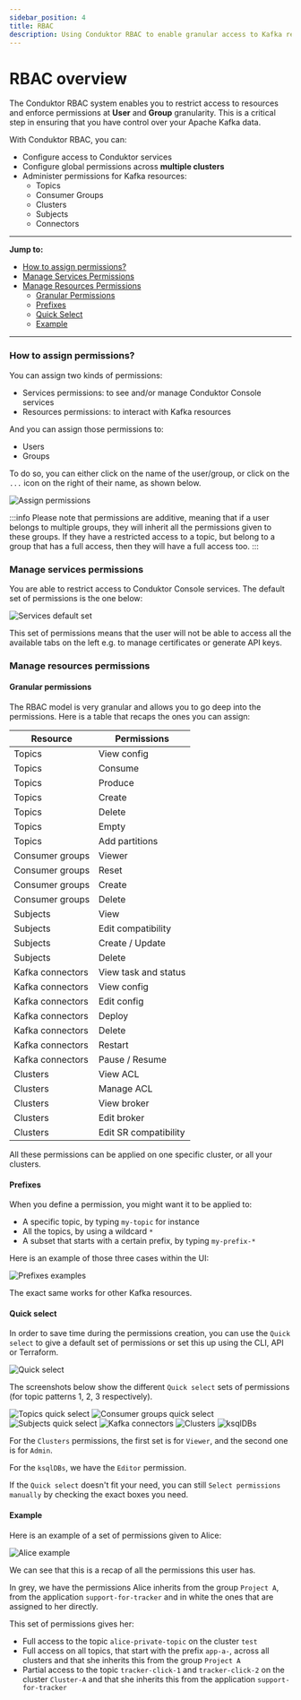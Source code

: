 ```yaml
---
sidebar_position: 4
title: RBAC 
description: Using Conduktor RBAC to enable granular access to Kafka resources
---
```


# RBAC overview

The Conduktor RBAC system enables you to restrict access to resources and enforce permissions at **User** and **Group** granularity. This is a critical step in ensuring that you have control over your Apache Kafka data.

With Conduktor RBAC, you can:

- Configure access to Conduktor services
- Configure global permissions across **multiple clusters**
- Administer permissions for Kafka resources:
   - Topics
   - Consumer Groups
   - Clusters
   - Subjects
   - Connectors

---
**Jump to:**
- [How to assign permissions?](#how-to-assign-permissions)
- [Manage Services Permissions](#manage-services-permissions)
- [Manage Resources Permissions](#manage-resources-permissions)
  - [Granular Permissions](#granular-permissions)
  - [Prefixes](#prefixes)
  - [Quick Select](#quick-select)
  - [Example](#example)

---

### How to assign permissions?

You can assign two kinds of permissions:

- Services permissions: to see and/or manage Conduktor Console services
- Resources permissions: to interact with Kafka resources

And you can assign those permissions to:

- Users
- Groups

To do so, you can either click on the name of the user/group, or click on the `...` icon on the right of their name, as shown below.

![Assign permissions](assets/assign-permissions.png)

:::info
Please note that permissions are additive, meaning that if a user belongs to multiple groups, they will inherit all the permissions given to these groups.
If they have a restricted access to a topic, but belong to a group that has a full access, then they will have a full access too.
:::

### Manage services permissions

You are able to restrict access to Conduktor Console services. The default set of permissions is the one below:

![Services default set](assets/services-default-set.png)

This set of permissions means that the user will not be able to access all the available tabs on the left e.g. to manage certificates or generate API keys.

### Manage resources permissions

#### Granular permissions

The RBAC model is very granular and allows you to go deep into the permissions. Here is a table that recaps the ones you can assign:

| Resource         | Permissions           |
| ---------------- | --------------------- |
| Topics           | View config           |
| Topics           | Consume               |
| Topics           | Produce               |
| Topics           | Create                |
| Topics           | Delete                |
| Topics           | Empty                 |
| Topics           | Add partitions        |
| Consumer groups  | Viewer                |
| Consumer groups  | Reset                 |
| Consumer groups  | Create                |
| Consumer groups  | Delete                |
| Subjects         | View                  |
| Subjects         | Edit compatibility    |
| Subjects         | Create / Update       |
| Subjects         | Delete                |
| Kafka connectors | View task and status  |
| Kafka connectors | View config           |
| Kafka connectors | Edit config           |
| Kafka connectors | Deploy                |
| Kafka connectors | Delete                |
| Kafka connectors | Restart               |
| Kafka connectors | Pause / Resume        |
| Clusters         | View ACL              |
| Clusters         | Manage ACL            |
| Clusters         | View broker           |
| Clusters         | Edit broker           |
| Clusters         | Edit SR compatibility |

All these permissions can be applied on one specific cluster, or all your clusters.

#### Prefixes

When you define a permission, you might want it to be applied to:

- A specific topic, by typing `my-topic` for instance
- All the topics, by using a wildcard `*`
- A subset that starts with a certain prefix, by typing `my-prefix-*`

Here is an example of those three cases within the UI:

![Prefixes examples](assets/prefixes-example.png)

The exact same works for other Kafka resources.

#### Quick select

In order to save time during the permissions creation, you can use the `Quick select` to give a default set of permissions or set this up using the CLI, API or Terraform.

![Quick select](assets/quick-select.png)

The screenshots below show the different `Quick select` sets of permissions (for topic patterns 1, 2, 3 respectively).

![Topics quick select](assets/topics-quick-select.png)
![Consumer groups quick select](assets/consumer-groups-quick-select.png)
![Subjects quick select](assets/subjects-quick-select.png)
![Kafka connectors](assets/kafka-connectors-quick-select.png)
![Clusters](assets/clusters-quick-select.png)
![ksqlDBs](assets/ksqlDB-quick-select.png)

For the `Clusters` permissions, the first set is for `Viewer`, and the second one is for `Admin`.

For the `ksqlDBs`, we have the `Editor` permission.

If the `Quick select` doesn't fit your need, you can still `Select permissions manually` by checking the exact boxes you need.

#### Example

Here is an example of a set of permissions given to Alice:

![Alice example](assets/alice-example.png)

We can see that this is a recap of all the permissions this user has.

In grey, we have the permissions Alice inherits from the group `Project A`, from the application `support-for-tracker` and in white the ones that are assigned to her directly.

This set of permissions gives her:
- Full access to the topic `alice-private-topic` on the cluster `test`
- Full access on all topics, that start with the prefix `app-a-`, across all clusters and that she inherits this from the group `Project A`
- Partial access to the topic `tracker-click-1` and `tracker-click-2` on the cluster `Cluster-A` and that she inherits this from the application `support-for-tracker`
